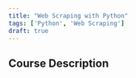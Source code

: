 ```yaml
---
title: "Web Scraping with Python"
tags: ['Python', 'Web Scraping']
draft: true
---
```


## Course Description
